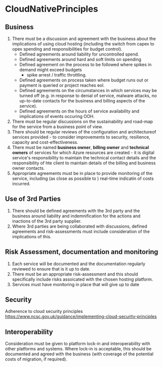 # CloudNativePrinciples

## Business

1. There must be a discussion and agreement with the business about the implications of using cloud hosting (including the switch from capex to opex spending and responsibilities for budget control).
   * Defined agreements around liability for uncontrolled spend.
   * Defined agreements around hard and soft limits on spending
   * Defined agreement on the process to be followed where spikes in demand might exceed budgets
      * spike arrest / traffic throttling.
   * Defined agreements on process taken where budget runs out or payment is queried or project reaches eol.
   * Defined agreements on the circumstances in which services may be turned off (e.g. in response to denial of service, malware attacks, no up-to-date contacts for the business and billing aspects of the service).
   * Defined agreements on the hours of service availability and implications of events occuring OOH.
2. There must be regular discussions on the sustainability and road-map for the service from a business point of view.
2. There should be regular reviews of the configuration and architectureof services provided - to consider improvements to security, resilience, capacity and cost-effectiveness. 
3. There must be named __business owner__, __billing owner__ and __technical owners__ of services for which Azure resources are created - it is digital service's responsibility to maintain the technical contact details and the responsibility of hte client to maintain details of the billing and business owner contacts.
4. Appropriate agreements must be in place to provide monitoring of the service, including (as close as possible to ) real-time indicatin of costs incurred.
 
## Use of 3rd Parties
1. There should be defined agreements with the 3rd party and the business around liability and indemnification for the actions and inactions of the 3rd party supplier.
2. Where 3rd parties are being collaborated with discussions, defined agreements and risk-assessments must include consideration of the implications of this.

## Risk Assessment, documentation and monitoring
1. Each service will be documented and the documentation regularly reviewed to ensure that is it up to date.
2. There must be an appropriate risk-assessment and this should specifically include risks assoicated with the chosen hosting platform.
3. Services must have monitoring in place that will give up to date 


## Security
Adherence to cloud security principles https://www.ncsc.gov.uk/guidance/implementing-cloud-security-principles


## Interoperability
Consideration must be given to platform lock-in and interoperability with other platforms and systems. Where lock-in is acceptable, this should be documented and agreed with the business (with coverage of the potential costs of migration, if required).



